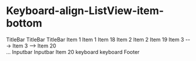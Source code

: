 # Keyboard-align-ListView-item-bottom

TitleBar        TitleBar       TitleBar
Item 1          Item 1         Item 18
Item 2          Item 2         Item 19 
Item 3    --->  Item 3   -->   Item 20  
 ...            Inputbar       Inputbar
Item 20         keyboard       keyboard
Footer
